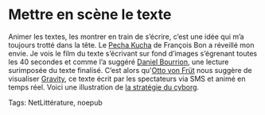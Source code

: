 # Mettre en scène le texte

Animer les textes, les montrer en train de s’écrire, c’est une idée qui m’a toujours trotté dans la tête. Le [Pecha Kucha](http://www.tierslivre.net/spip/spip.php?article2131) de François Bon a réveillé mon envie. Je vois le film du texte s’écrivant sur fond d’images s’égrenant toutes les 40 secondes et comme l’a suggéré [Daniel Bourrion](http://twitter.com/dbourrion/statuses/15089629534), une lecture surimposée du texte finalisé. C’est alors qu'[Otto von Früt](http://twitter.com/ottovonfrut/statuses/15091323355) nous suggère de visualiser [Gravity](http://www.2roqs.fr/Gravity/), ce texte écrit par les spectateurs via SMS et animé en temps réel. Voici une illustration de [la stratégie du cyborg](/2010/05/30/le-manifeste-cyborg/).

Tags: NetLittérature, noepub